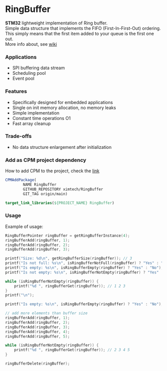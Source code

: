 # RingBuffer
**STM32** lightweight implementation of Ring buffer.\
Simple data structure that implements the FIFO (First-In-First-Out) ordering. 
This simply means that the first item added to your queue is the first one out.\
More info about, see [wiki](https://en.wikipedia.org/wiki/Circular_buffer)

### Applications
- SPI buffering data stream
- Scheduling pool
- Event pool

### Features
- Specifically designed for embedded applications
- Single on init memory allocation, no memory leaks
- Simple implementation
- Constant time operations O1
- Fast array cleanup

### Trade-offs
- No data structure enlargement after initialization

### Add as CPM project dependency
How to add CPM to the project, check the [link](https://github.com/cpm-cmake/CPM.cmake)
```cmake
CPMAddPackage(
        NAME RingBuffer
        GITHUB_REPOSITORY ximtech/RingBuffer
        GIT_TAG origin/main)

target_link_libraries(${PROJECT_NAME} RingBuffer)
```

### Usage
Example of usage:
```C
RingBufferPointer ringBuffer = getRingBufferInstance(4);
ringBufferAdd(ringBuffer, 1);
ringBufferAdd(ringBuffer, 2);
ringBufferAdd(ringBuffer, 3);

printf("Size: %d\n", getRingBufferSize(ringBuffer)); // 3
printf("Is not full: %s\n", isRingBufferNotFull(ringBuffer) ? "Yes" : "No"); // Yes
printf("Is empty: %s\n", isRingBufferEmpty(ringBuffer) ? "Yes" : "No"); // No
printf("Is not empty: %s\n", isRingBufferNotEmpty(ringBuffer) ? "Yes" : "No"); // Yes

while (isRingBufferNotEmpty(ringBuffer)) {
    printf("%d ", ringBufferGet(ringBuffer)); // 1 2 3
}
printf("\n");

printf("Is empty: %s\n", isRingBufferEmpty(ringBuffer) ? "Yes" : "No"); // Yes

// add more elements than buffer size
ringBufferAdd(ringBuffer, 1);
ringBufferAdd(ringBuffer, 2);
ringBufferAdd(ringBuffer, 3);
ringBufferAdd(ringBuffer, 4);
ringBufferAdd(ringBuffer, 5);

while (isRingBufferNotEmpty(ringBuffer)) {
    printf("%d ", ringBufferGet(ringBuffer)); // 2 3 4 5
}

ringBufferDelete(ringBuffer);
```